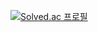 [![Solved.ac
프로필](http://mazassumnida.wtf/api/mini/generate_badge?boj={wltjd403})](https://solved.ac/{wltjd403})
